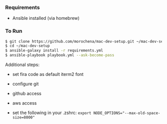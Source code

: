 ### Requirements
- Ansible installed (via homebrew)

### To Run

``` bash
$ git clone https://github.com/morochena/mac-dev-setup.git ~/mac-dev-setup
$ cd ~/mac-dev-setup
$ ansible-galaxy install -r requirements.yml
$ ansible-playbook playbook.yml --ask-become-pass
```

Additional steps:
- set fira code as default iterm2 font
- configure git

- github access
- aws access

- set the following in your .zshrc:
`export NODE_OPTIONS="--max-old-space-size=8000"`
